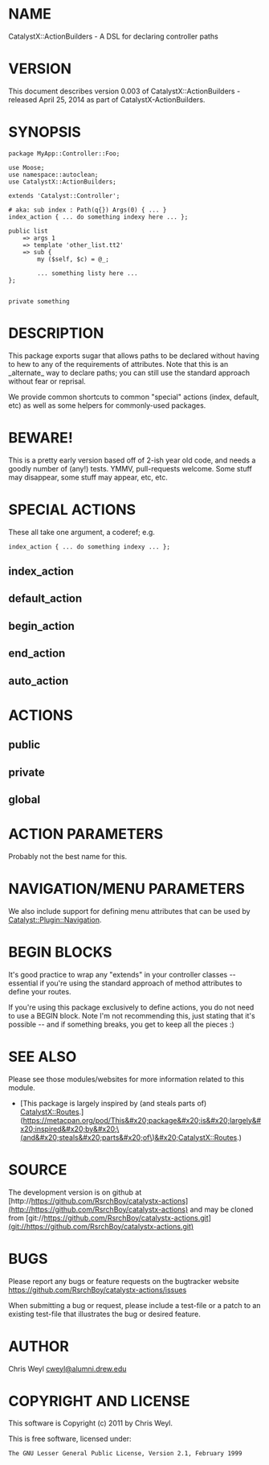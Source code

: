 # NAME

CatalystX::ActionBuilders - A DSL for declaring controller paths

# VERSION

This document describes version 0.003 of CatalystX::ActionBuilders - released April 25, 2014 as part of CatalystX-ActionBuilders.

# SYNOPSIS

    package MyApp::Controller::Foo;

    use Moose;
    use namespace::autoclean;
    use CatalystX::ActionBuilders;

    extends 'Catalyst::Controller';

    # aka: sub index : Path(q{}) Args(0) { ... }
    index_action { ... do something indexy here ... };

    public list
        => args 1
        => template 'other_list.tt2'
        => sub {
            my ($self, $c) = @_;

            ... something listy here ...
    };


    private something

# DESCRIPTION

This package exports sugar that allows paths to be declared
without having to hew to any of the requirements of attributes. Note that this
is an \_alternate\_ way to declare paths; you can still use the standard approach
without fear or reprisal.

We provide common shortcuts to common "special" actions (index, default, etc)
as well as some helpers for commonly-used packages.

# BEWARE!

This is a pretty early version based off of 2-ish year old code, and needs a
goodly number of (any!) tests.  YMMV, pull-requests welcome.  Some stuff may
disappear, some stuff may appear, etc, etc.

# SPECIAL ACTIONS

These all take one argument, a coderef; e.g.

    index_action { ... do something indexy ... };

## index\_action

## default\_action

## begin\_action

## end\_action

## auto\_action

# ACTIONS

## public

## private

## global

# ACTION PARAMETERS

Probably not the best name for this.

# NAVIGATION/MENU PARAMETERS

We also include support for defining menu attributes that can be used by
[Catalyst::Plugin::Navigation](https://metacpan.org/pod/Catalyst::Plugin::Navigation).

# BEGIN BLOCKS

It's good practice to wrap any "extends" in your controller classes --
essential if you're using the standard approach of method attributes to define
your routes.

If you're using this package exclusively to define actions, you do not need to
use a BEGIN block.  Note I'm not recommending this, just stating that it's
possible -- and if something breaks, you get to keep all the pieces :)

# SEE ALSO

Please see those modules/websites for more information related to this module.

- [This package is largely inspired by (and steals parts of) [CatalystX::Routes](https://metacpan.org/pod/CatalystX::Routes).](https://metacpan.org/pod/This&#x20;package&#x20;is&#x20;largely&#x20;inspired&#x20;by&#x20;\(and&#x20;steals&#x20;parts&#x20;of\)&#x20;CatalystX::Routes.)

# SOURCE

The development version is on github at [http://https://github.com/RsrchBoy/catalystx-actions](http://https://github.com/RsrchBoy/catalystx-actions)
and may be cloned from [git://https://github.com/RsrchBoy/catalystx-actions.git](git://https://github.com/RsrchBoy/catalystx-actions.git)

# BUGS

Please report any bugs or feature requests on the bugtracker website
https://github.com/RsrchBoy/catalystx-actions/issues

When submitting a bug or request, please include a test-file or a
patch to an existing test-file that illustrates the bug or desired
feature.

# AUTHOR

Chris Weyl <cweyl@alumni.drew.edu>

# COPYRIGHT AND LICENSE

This software is Copyright (c) 2011 by Chris Weyl.

This is free software, licensed under:

    The GNU Lesser General Public License, Version 2.1, February 1999
